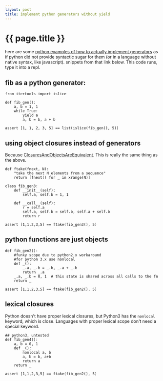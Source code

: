 ```yaml
---
layout: post
title: implement python generators without yield
---
```


# {{ page.title }}

here are some [python examples of how to actually implement generators][1] as if python did not provide syntactic sugar for them (or in a language without native syntax, like javascript). snippets from that link below. This code runs, type it into a repl.

## fib as a python generator:

    from itertools import islice

    def fib_gen():
        a, b = 1, 1
        while True:
            yield a
            a, b = b, a + b

    assert [1, 1, 2, 3, 5] == list(islice(fib_gen(), 5))

## using object closures instead of generators

Because [ClosuresAndObjectsAreEquivalent][2]. This is really the same thing as the above.

    def ftake(fnext, N):
        "take the next N elements from a sequence"
        return [fnext() for _ in xrange(N)]

    class fib_gen3:
        def __init__(self):
            self.a, self.b = 1, 1

        def __call__(self):
            r = self.a
            self.a, self.b = self.b, self.a + self.b
            return r

    assert [1,1,2,3,5] == ftake(fib_gen3(), 5)


## python functions are just objects

    def fib_gen2():
        #funky scope due to python2.x workaround
        #for python 3.x use nonlocal
        def _():
            _.a, _.b = _.b, _.a + _.b
            return _.a
        _.a, _.b = 0, 1  # this state is shared across all calls to the fn
        return _

    assert [1,1,2,3,5] == ftake(fib_gen2(), 5)

## lexical closures

Python doesn't have proper lexical closures, but Python3 has the `nonlocal` keyword, which is close. Languages with proper lexical scope don't need a special keyword.

    ## python3, untested
    def fib_gen4():
        a, b = 0, 1
        def _():
            nonlocal a, b
            a, b = b, a+b
            return a
        return _

    assert [1,1,2,3,5] == ftake(fib_gen2(), 5)





  [1]: https://github.com/dustingetz/sandbox/blob/master/etc/lazy.py
  [2]: http://c2.com/cgi/wiki?ClosuresAndObjectsAreEquivalent
